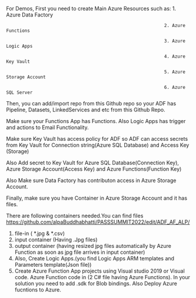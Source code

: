 For Demos, First you need to create Main Azure Resources such as: 
                                                                1. Azure Data Factory
                                                                
                                                                2. Azure Functions
                                                                
                                                                3. Azure Logic Apps
                                                                
                                                                4. Azure Key Vault
                                                                
                                                                5. Azure Storage Account
                                                                
                                                                6. Azure SQL Server
                                                         
 Then, you can add/import repo from this Github repo so your ADF has Pipeline, Datasets, LinkedServices and etc from this Github Repo.
 
 Make sure your Functions App has Functions. Also Logic Apps has trigger and actions to Email Functionality.
 
 Make sure Key Vault has access policy for ADF so ADF can access secrets from Key Vault for Connection string(Azure SQL Database) and Access Key (Storage)
 
 Also Add secret to Key Vault for Azure SQL Database(Connection Key), Azure Storage Account(Access Key) and Azure Functions(Function Key)
 
 Also Make sure Data Factory has contributon access in Azure Storage Account.
 
 Finally, make sure you have Container in Azure Storage Account and it has files.
 
 There are following containers needed.You can find files https://github.com/alpaBuddhabhatti/PASSSUMMIT2022/edit/ADF_AF_ALP/
 
 1. file-in ( *.jpg & *.csv)
 2. input container (Having .Jpg files)
 3. output container (having resized jpg files automatically by Azure Function as soon as jpg file arrives in input container)
 4. Also, Create Logic Apps.(you find Logic Apps ARM templates and Parameters template(Json file))
 5. Create Azure Function App projects using Visual studio 2019 or Visual code. Azure Function code in (2 C# file having Azure Functions). In your solution you need to add .sdk for Blob bindings. Also Deploy Azure fucntions to Azure.
    
